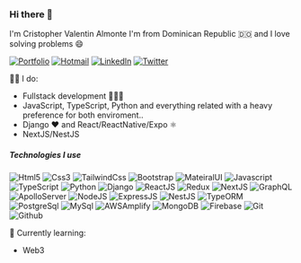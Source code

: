 ### Hi there 👋

I'm Cristopher Valentin Almonte I'm from Dominican Republic 🇩🇴 and I love solving problems :smile:

[![Portfolio](https://img.shields.io/badge/-Portfolio-0077B5?style=for-the-badge&logo=hotmail&logoColor=white)]([mailto:valentin__c@hotmail.com](https://portfolio-e8c7df8v7-cristopherva.vercel.app/))
[![Hotmail](https://img.shields.io/badge/-HOTMAIL-0077B5?style=for-the-badge&logo=hotmail&logoColor=white)](mailto:valentin__c@hotmail.com)
[![LinkedIn](https://img.shields.io/badge/-LINKEDIN-0077B5?style=for-the-badge&logo=linkedin&logoColor=white)](https://www.linkedin.com/in/cristopher-valentin-almonte-3b05681ba/)
[![Twitter](https://img.shields.io/badge/-TWITTER-0077B5?style=for-the-badge&logo=twitter&logoColor=white)](https://twitter.com/CristopheerVA)

👨‍💻 I do:
- Fullstack development 👨🏾‍💻
- JavaScript, TypeScript, Python and everything related with a heavy preference for both enviroment..
- Django ❤️ and React/ReactNative/Expo ⚛️
- NextJS/NestJS

##### Technologies I use

![Html5](https://img.shields.io/badge/-Html5-000000?style=flat&logo=html5)
![Css3](https://img.shields.io/badge/-Css3-000000?style=flat&logo=css3)
![TailwindCss](https://img.shields.io/badge/-TailwindCSS-000000?style=flat&logo=tailwindcss)
![Bootstrap](https://img.shields.io/badge/-Bootstrap-000000?style=flat&logo=bootstrap)
![MateiralUI](https://img.shields.io/badge/-Mui-000000?style=flat&logo=mui)
![Javascript](https://img.shields.io/badge/-JavaScript-000000?style=flat&logo=javascript)
![TypeScript](https://img.shields.io/badge/-TypeScript-000000?style=flat&logo=typescript)
![Python](https://img.shields.io/badge/-Python-000000?style=flat&logo=python)
![Django](https://img.shields.io/badge/-Django-000000?style=flat&logo=django)
![ReactJS](https://img.shields.io/badge/-React-000000?style=flat&logo=react)
![Redux](https://img.shields.io/badge/-Redux-000000?style=flat&logo=redux)
![NextJS](https://img.shields.io/badge/-NextJS-000000?style=flat&logo=nextjs)
![GraphQL](https://img.shields.io/badge/-ApolloServer-000000?style=flat&logo=apolloserver)
![ApolloServer](https://img.shields.io/badge/-GraphQL-000000?style=flat&logo=graphql)
![NodeJS](https://img.shields.io/badge/-NodeJS-000000?style=flat&logo=nodejs)
![ExpressJS](https://img.shields.io/badge/-ExpressJS-000000?style=flat&logo=express)
![NestJS](https://img.shields.io/badge/-NestJS-000000?style=flat&logo=nestjs)
![TypeORM](https://img.shields.io/badge/-TypeORM-000000?style=flat&logo=typeorm)
![PostgreSql](https://img.shields.io/badge/-PostgreSql-000000?style=flat&logo=postgresql)
![MySql](https://img.shields.io/badge/-MySql-000000?style=flat&logo=mysql)
![AWSAmplify](https://img.shields.io/badge/-AWSAmplify-000000?style=flat&logo=awsamplify)
![MongoDB](https://img.shields.io/badge/-MongoDB-000000?style=flat&logo=mongodb)
![Firebase](https://img.shields.io/badge/-Firebase-000000?style=flat&logo=firebase)
![Git](https://img.shields.io/badge/-Git-000000?style=flat&logo=git)
![Github](https://img.shields.io/badge/-Github-000000?style=flat&logo=github)

🌱 Currently learning:
- Web3
